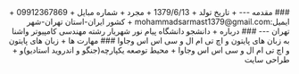 <div dir="rtl">
### مقدمه
---
+ تاریخ تولد
+ 1379/6/13
+ مجرد
+ شماره مبایل
+ 09912367869
+ ایمیل:mohammadsarmast1379@gmail.com
+ کشور ایران-استان تهران-شهر تهران
---
### درباره
+ دانشجو دانشگاه پیام نور شهریار رشته مهندسی کامپیوتر واشنا به زبان های پایتون و اچ تی ام ال و سی اس اس وجاوا
### مهارت ها
+ زبان های پایتون و اچ تی ام ال و سی اس اس وجاوا
+ محیط توصعه یکپارچه(جنگو و اندروید استادیو)و 
+ طراحی سایت
  </div>


